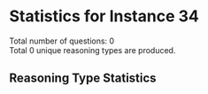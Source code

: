 # Statistics for Instance 34<br/>
Total number of questions: 0<br/>
Total 0 unique reasoning types are produced.<br/>
## Reasoning Type Statistics<br/>
